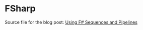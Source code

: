 # FSharp

Source file for the blog post: [Using F# Sequences and Pipelines ](http://bartoszmilewski.com/2011/01/05/using-f-sequences-and-pipelines/)
